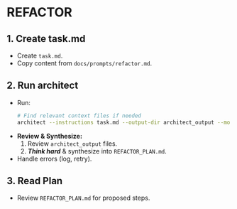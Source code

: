 # REFACTOR

## 1. Create task.md
- Create `task.md`.
- Copy content from `docs/prompts/refactor.md`.

## 2. Run architect
- Run:
    ```bash
    # Find relevant context files if needed
    architect --instructions task.md --output-dir architect_output --model o4-mini --model gpt-4.1 --model gemini-2.5-pro-preview-03-25 ./
    ```
- **Review & Synthesize:**
    1. Review `architect_output` files.
    2. ***Think hard*** & synthesize into `REFACTOR_PLAN.md`.
- Handle errors (log, retry).

## 3. Read Plan
- Review `REFACTOR_PLAN.md` for proposed steps.

